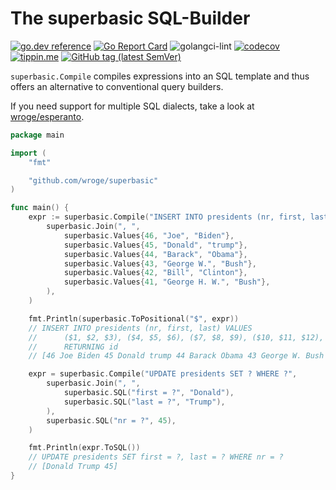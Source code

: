 # The superbasic SQL-Builder

[![go.dev reference](https://img.shields.io/badge/go.dev-reference-007d9c?logo=go&logoColor=white)](https://pkg.go.dev/github.com/wroge/superbasic)
[![Go Report Card](https://goreportcard.com/badge/github.com/wroge/superbasic)](https://goreportcard.com/report/github.com/wroge/superbasic)
![golangci-lint](https://github.com/wroge/superbasic/workflows/golangci-lint/badge.svg)
[![codecov](https://codecov.io/gh/wroge/superbasic/branch/main/graph/badge.svg?token=SBSedMOGHR)](https://codecov.io/gh/wroge/superbasic)
[![tippin.me](https://badgen.net/badge/%E2%9A%A1%EF%B8%8Ftippin.me/@_wroge/F0918E)](https://tippin.me/@_wroge)
[![GitHub tag (latest SemVer)](https://img.shields.io/github/tag/wroge/superbasic.svg?style=social)](https://github.com/wroge/superbasic/tags)

```superbasic.Compile``` compiles expressions into an SQL template and thus offers an alternative to conventional query builders.

If you need support for multiple SQL dialects, take a look at [wroge/esperanto](https://github.com/wroge/esperanto).

```go
package main

import (
	"fmt"

	"github.com/wroge/superbasic"
)

func main() {
	expr := superbasic.Compile("INSERT INTO presidents (nr, first, last) VALUES ? RETURNING id",
		superbasic.Join(", ",
			superbasic.Values{46, "Joe", "Biden"},
			superbasic.Values{45, "Donald", "trump"},
			superbasic.Values{44, "Barack", "Obama"},
			superbasic.Values{43, "George W.", "Bush"},
			superbasic.Values{42, "Bill", "Clinton"},
			superbasic.Values{41, "George H. W.", "Bush"},
		),
	)

	fmt.Println(superbasic.ToPositional("$", expr))
	// INSERT INTO presidents (nr, first, last) VALUES
	// 		($1, $2, $3), ($4, $5, $6), ($7, $8, $9), ($10, $11, $12), ($13, $14, $15), ($16, $17, $18)
	//		RETURNING id
	// [46 Joe Biden 45 Donald trump 44 Barack Obama 43 George W. Bush 42 Bill Clinton 41 George H. W. Bush]

	expr = superbasic.Compile("UPDATE presidents SET ? WHERE ?",
		superbasic.Join(", ",
			superbasic.SQL("first = ?", "Donald"),
			superbasic.SQL("last = ?", "Trump"),
		),
		superbasic.SQL("nr = ?", 45),
	)

	fmt.Println(expr.ToSQL())
	// UPDATE presidents SET first = ?, last = ? WHERE nr = ?
	// [Donald Trump 45]
}
```
